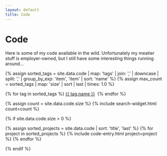 ```yaml
---
layout: default
title: Code
---
```


# Code

Here is some of my code available in the wild. Unfortunately my meatier stuff is employer-owned, but I still have some interesting things running around...

{% assign sorted_tags = site.data.code | map: 'tags' | join: ',' | downcase | split: ',' | group_by_exp: 'item', 'item' | sort: 'name' %}
{% assign max_count = sorted_tags | map: 'size' | sort | last | times: 1.0 %}
<p class='tag-cloud'>
{% for tag in sorted_tags %}
<a href='#{{ tag.name }}' class='tag tag-size-{{ tag.size | divided_by: max_count | times: 7 | round }}'>{{ tag.name }}</a>&nbsp;
{% endfor %}
</p>

{% assign count = site.data.code.size %}
{% include search-widget.html count=count %}

{% if site.data.code.size > 0 %}
<dl>
{% assign sorted_projects = site.data.code | sort: 'title', 'last' %}
{% for project in sorted_projects %}
  {% include code-entry.html project=project %}
{% endfor %}
</dl>
{% endif %}